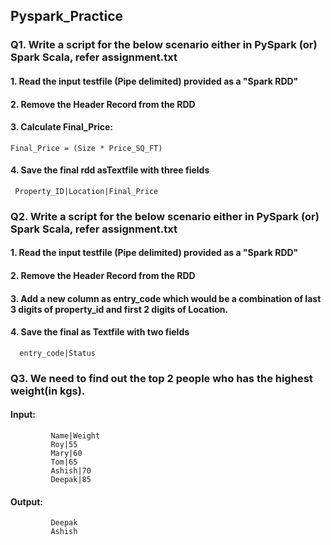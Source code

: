 ## Pyspark_Practice

### Q1. Write a script for the below scenario either in PySpark (or) Spark Scala, refer assignment.txt

#### 1. Read the input testfile (Pipe delimited) provided as a "Spark RDD" 

#### 2. Remove the Header Record from the RDD

#### 3. Calculate Final_Price:

    Final_Price = (Size * Price_SQ_FT)
    
#### 4. Save the final rdd asTextfile with three fields

     Property_ID|Location|Final_Price
     

### Q2. Write a script for the below scenario either in PySpark (or) Spark Scala, refer assignment.txt

#### 1. Read the input testfile (Pipe delimited) provided as a "Spark RDD" 

#### 2. Remove the Header Record from the RDD

#### 3. Add a new column as entry_code which would be a combination of last 3 digits of property_id and first 2 digits of Location.

#### 4. Save the final as Textfile with two fields

      entry_code|Status
      

### Q3. We need to find out the top 2 people who has the highest weight(in kgs).

#### Input:
           
             Name|Weight
             Roy|55
             Mary|60
             Tom|65
             Ashish|70
             Deepak|85

#### Output:
 
             Deepak
             Ashish
